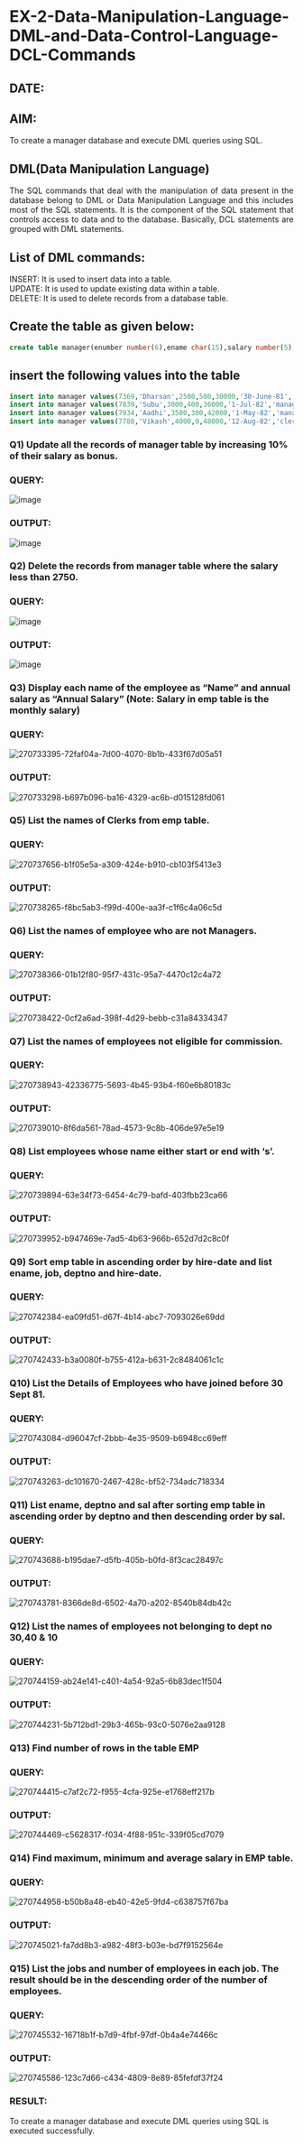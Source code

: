 # EX-2-Data-Manipulation-Language-DML-and-Data-Control-Language-DCL-Commands
## DATE:
## AIM:
To create a manager database and execute DML queries using SQL.


## DML(Data Manipulation Language)
<div align="justify">
The SQL commands that deal with the manipulation of data present in the database belong to DML or Data Manipulation Language and this includes most of the SQL statements. It is the component of the SQL statement that controls access to data and to the database. Basically, DCL statements are grouped with DML statements.
</div>

## List of DML commands: 
<div align="justify">
INSERT: It is used to insert data into a table.<br>
UPDATE: It is used to update existing data within a table.<br>
DELETE: It is used to delete records from a database table.<br>
</div>

## Create the table as given below:
```sql
create table manager(enumber number(6),ename char(15),salary number(5),commission number(4),annualsalary number(7),Hiredate date,designation char(10),deptno number(2),reporting char(10));
```
## insert the following values into the table
```sql
insert into manager values(7369,'Dharsan',2500,500,30000,'30-June-81','clerk',10,'John');
insert into manager values(7839,'Subu',3000,400,36000,'1-Jul-82','manager',null,'James');
insert into manager values(7934,'Aadhi',3500,300,42000,'1-May-82','manager',30,NULL);
insert into manager values(7788,'Vikash',4000,0,48000,'12-Aug-82','clerk',50,'Bond');
```

### Q1) Update all the records of manager table by increasing 10% of their salary as bonus.

### QUERY:

![image](https://github.com/22008539/EX-2-Data-Manipulation-Language-DML-and-Data-Control-Language-DCL-Commands/assets/118707617/081ff76d-e743-4fee-993b-4fd367716f94)

### OUTPUT:

![image](https://github.com/22008539/EX-2-Data-Manipulation-Language-DML-and-Data-Control-Language-DCL-Commands/assets/118707617/b667993b-d5b9-4197-be2c-ee7cab1c7d1e)

### Q2) Delete the records from manager table where the salary less than 2750.

### QUERY:

![image](https://github.com/22008539/EX-2-Data-Manipulation-Language-DML-and-Data-Control-Language-DCL-Commands/assets/118707617/c3469723-36d2-4488-ac58-b5c8683a0e93)

### OUTPUT:

![image](https://github.com/22008539/EX-2-Data-Manipulation-Language-DML-and-Data-Control-Language-DCL-Commands/assets/118707617/91233fd3-5dfa-4318-b62f-db528e31914c)

### Q3) Display each name of the employee as “Name” and annual salary as “Annual Salary” (Note: Salary in emp table is the monthly salary)


### QUERY:

![270733395-72faf04a-7d00-4070-8b1b-433f67d05a51](https://github.com/22008539/EX-2-Data-Manipulation-Language-DML-and-Data-Control-Language-DCL-Commands/assets/118707617/180d48fb-dd02-4d7e-991d-79e92d50f3ae)

### OUTPUT:

![270733298-b697b096-ba16-4329-ac6b-d015128fd061](https://github.com/22008539/EX-2-Data-Manipulation-Language-DML-and-Data-Control-Language-DCL-Commands/assets/118707617/cbf1e6e9-9633-4cf9-ad85-341e7b03c613)

### Q5)	List the names of Clerks from emp table.


### QUERY:

![270737656-b1f05e5a-a309-424e-b910-cb103f5413e3](https://github.com/22008539/EX-2-Data-Manipulation-Language-DML-and-Data-Control-Language-DCL-Commands/assets/118707617/feb4b41d-8428-440b-8961-078212a7e836)

### OUTPUT:

![270738265-f8bc5ab3-f99d-400e-aa3f-c1f6c4a06c5d](https://github.com/22008539/EX-2-Data-Manipulation-Language-DML-and-Data-Control-Language-DCL-Commands/assets/118707617/86f71191-94a7-45e6-b756-6020a06350b7)


### Q6)	List the names of employee who are not Managers.

### QUERY:

![270738366-01b12f80-95f7-431c-95a7-4470c12c4a72](https://github.com/22008539/EX-2-Data-Manipulation-Language-DML-and-Data-Control-Language-DCL-Commands/assets/118707617/a65b548c-2cd5-45c9-b21b-89cbdb1114c4)


### OUTPUT:

![270738422-0cf2a6ad-398f-4d29-bebb-c31a84334347](https://github.com/22008539/EX-2-Data-Manipulation-Language-DML-and-Data-Control-Language-DCL-Commands/assets/118707617/02933c79-0073-4274-9b90-2bc9f4814d8b)

### Q7)	List the names of employees not eligible for commission.

### QUERY:

![270738943-42336775-5693-4b45-93b4-f60e6b80183c](https://github.com/22008539/EX-2-Data-Manipulation-Language-DML-and-Data-Control-Language-DCL-Commands/assets/118707617/6d3c980b-752e-4df5-9648-2a4bcf6e1962)

### OUTPUT:

![270739010-8f6da561-78ad-4573-9c8b-406de97e5e19](https://github.com/22008539/EX-2-Data-Manipulation-Language-DML-and-Data-Control-Language-DCL-Commands/assets/118707617/f4a825b1-ac41-4d65-9b0c-e59a55e4ca33)

### Q8)	List employees whose name either start or end with ‘s’.

### QUERY:

![270739894-63e34f73-6454-4c79-bafd-403fbb23ca66](https://github.com/22008539/EX-2-Data-Manipulation-Language-DML-and-Data-Control-Language-DCL-Commands/assets/118707617/aec361f2-371a-43c0-8be2-7fae5ecfa2e8)


### OUTPUT:

![270739952-b947469e-7ad5-4b63-966b-652d7d2c8c0f](https://github.com/22008539/EX-2-Data-Manipulation-Language-DML-and-Data-Control-Language-DCL-Commands/assets/118707617/6c098d6f-d039-4325-9810-93275772b07f)

### Q9) Sort emp table in ascending order by hire-date and list ename, job, deptno and hire-date.

### QUERY:

![270742384-ea09fd51-d67f-4b14-abc7-7093026e69dd](https://github.com/22008539/EX-2-Data-Manipulation-Language-DML-and-Data-Control-Language-DCL-Commands/assets/118707617/89b37e50-40ad-42ab-9d4a-dbba66165238)

### OUTPUT:

![270742433-b3a0080f-b755-412a-b631-2c8484061c1c](https://github.com/22008539/EX-2-Data-Manipulation-Language-DML-and-Data-Control-Language-DCL-Commands/assets/118707617/9bd94ed7-a460-4084-8ede-87fdaf6191cf)


### Q10) List the Details of Employees who have joined before 30 Sept 81.

### QUERY:

![270743084-d96047cf-2bbb-4e35-9509-b6948cc69eff](https://github.com/22008539/EX-2-Data-Manipulation-Language-DML-and-Data-Control-Language-DCL-Commands/assets/118707617/a5349ed1-9a23-4d89-ad1f-4f1ea9cd63c0)

### OUTPUT:

![270743263-dc101670-2467-428c-bf52-734adc718334](https://github.com/22008539/EX-2-Data-Manipulation-Language-DML-and-Data-Control-Language-DCL-Commands/assets/118707617/85269e01-cc98-47d0-8e3a-18ca0b00d42e)


### Q11)	List ename, deptno and sal after sorting emp table in ascending order by deptno and then descending order by sal.

### QUERY:

![270743688-b195dae7-d5fb-405b-b0fd-8f3cac28497c](https://github.com/22008539/EX-2-Data-Manipulation-Language-DML-and-Data-Control-Language-DCL-Commands/assets/118707617/faf3c43b-22f9-467b-ac0d-ce28c829d279)

### OUTPUT:

![270743781-8366de8d-6502-4a70-a202-8540b84db42c](https://github.com/22008539/EX-2-Data-Manipulation-Language-DML-and-Data-Control-Language-DCL-Commands/assets/118707617/4298c229-f964-4b6d-a0a2-a95cf3efb38c)


### Q12) List the names of employees not belonging to dept no 30,40 & 10

### QUERY:

![270744159-ab24e141-c401-4a54-92a5-6b83dec1f504](https://github.com/22008539/EX-2-Data-Manipulation-Language-DML-and-Data-Control-Language-DCL-Commands/assets/118707617/b8bed764-1ff6-4925-a0e7-a6c41359274e)

### OUTPUT:

![270744231-5b712bd1-29b3-465b-93c0-5076e2aa9128](https://github.com/22008539/EX-2-Data-Manipulation-Language-DML-and-Data-Control-Language-DCL-Commands/assets/118707617/971930f3-b375-4560-acfc-2319350f6264)

### Q13) Find number of rows in the table EMP

### QUERY:

![270744415-c7af2c72-f955-4cfa-925e-e1768eff217b](https://github.com/22008539/EX-2-Data-Manipulation-Language-DML-and-Data-Control-Language-DCL-Commands/assets/118707617/ddeee89b-b882-4857-b1b6-9d03bafb1db5)

### OUTPUT:

![270744469-c5628317-f034-4f88-951c-339f05cd7079](https://github.com/22008539/EX-2-Data-Manipulation-Language-DML-and-Data-Control-Language-DCL-Commands/assets/118707617/d33535ee-03c1-4985-a55c-a101cc7ee17b)

### Q14) Find maximum, minimum and average salary in EMP table.

### QUERY:

![270744958-b50b8a48-eb40-42e5-9fd4-c638757f67ba](https://github.com/22008539/EX-2-Data-Manipulation-Language-DML-and-Data-Control-Language-DCL-Commands/assets/118707617/cf58aa29-f3fa-4c7f-8d1f-d6a59c8ea7dd)

### OUTPUT:

![270745021-fa7dd8b3-a982-48f3-b03e-bd7f9152564e](https://github.com/22008539/EX-2-Data-Manipulation-Language-DML-and-Data-Control-Language-DCL-Commands/assets/118707617/4b00eb99-b144-4f53-becb-39f06680a9f3)

### Q15) List the jobs and number of employees in each job. The result should be in the descending order of the number of employees.

### QUERY:

![270745532-16718b1f-b7d9-4fbf-97df-0b4a4e74466c](https://github.com/22008539/EX-2-Data-Manipulation-Language-DML-and-Data-Control-Language-DCL-Commands/assets/118707617/534963f4-9772-4bab-90ec-1ccef54fb3c5)

### OUTPUT:

![270745586-123c7d66-c434-4809-8e89-85fefdf37f24](https://github.com/22008539/EX-2-Data-Manipulation-Language-DML-and-Data-Control-Language-DCL-Commands/assets/118707617/c0e4cac3-dd5f-40df-84f2-d3126c560d40)

### RESULT:

To create a manager database and execute DML queries using SQL is executed successfully.
